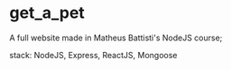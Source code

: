 # get_a_pet
A full website made in Matheus Battisti's NodeJS course;

stack: NodeJS, Express, ReactJS, Mongoose
